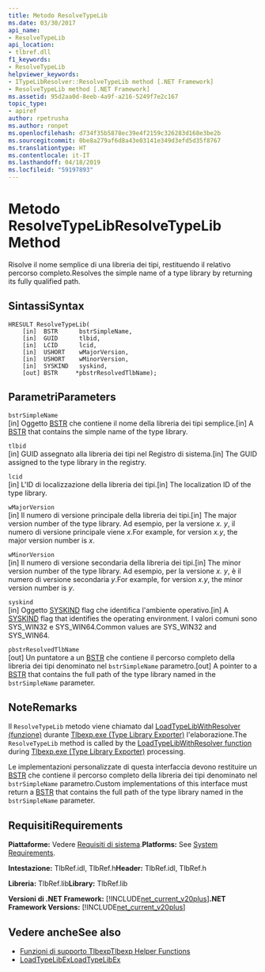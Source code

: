 ```yaml
---
title: Metodo ResolveTypeLib
ms.date: 03/30/2017
api_name:
- ResolveTypeLib
api_location:
- tlbref.dll
f1_keywords:
- ResolveTypeLib
helpviewer_keywords:
- ITypeLibResolver::ResolveTypeLib method [.NET Framework]
- ResolveTypeLib method [.NET Framework]
ms.assetid: 95d2aa0d-8eeb-4a9f-a216-5249f7e2c167
topic_type:
- apiref
author: rpetrusha
ms.author: ronpet
ms.openlocfilehash: d734f35b5878ec39e4f2159c326283d168e3be2b
ms.sourcegitcommit: 0be8a279af6d8a43e03141e349d3efd5d35f8767
ms.translationtype: HT
ms.contentlocale: it-IT
ms.lasthandoff: 04/18/2019
ms.locfileid: "59197893"
---
```

# <a name="resolvetypelib-method"></a><span data-ttu-id="02181-102">Metodo ResolveTypeLib</span><span class="sxs-lookup"><span data-stu-id="02181-102">ResolveTypeLib Method</span></span>
<span data-ttu-id="02181-103">Risolve il nome semplice di una libreria dei tipi, restituendo il relativo percorso completo.</span><span class="sxs-lookup"><span data-stu-id="02181-103">Resolves the simple name of a type library by returning its fully qualified path.</span></span>  
  
## <a name="syntax"></a><span data-ttu-id="02181-104">Sintassi</span><span class="sxs-lookup"><span data-stu-id="02181-104">Syntax</span></span>  
  
```  
HRESULT ResolveTypeLib(  
    [in]  BSTR      bstrSimpleName,  
    [in]  GUID      tlbid,  
    [in]  LCID      lcid,  
    [in]  USHORT    wMajorVersion,  
    [in]  USHORT    wMinorVersion,  
    [in]  SYSKIND   syskind,  
    [out] BSTR     *pbstrResolvedTlbName);  
```  
  
## <a name="parameters"></a><span data-ttu-id="02181-105">Parametri</span><span class="sxs-lookup"><span data-stu-id="02181-105">Parameters</span></span>  
 `bstrSimpleName`  
 <span data-ttu-id="02181-106">[in] Oggetto [BSTR](https://docs.microsoft.com/previous-versions/windows/desktop/automat/bstr) che contiene il nome della libreria dei tipi semplice.</span><span class="sxs-lookup"><span data-stu-id="02181-106">[in] A [BSTR](https://docs.microsoft.com/previous-versions/windows/desktop/automat/bstr) that contains the simple name of the type library.</span></span>  
  
 `tlbid`  
 <span data-ttu-id="02181-107">[in] GUID assegnato alla libreria dei tipi nel Registro di sistema.</span><span class="sxs-lookup"><span data-stu-id="02181-107">[in] The GUID assigned to the type library in the registry.</span></span>  
  
 `lcid`  
 <span data-ttu-id="02181-108">[in] L'ID di localizzazione della libreria dei tipi.</span><span class="sxs-lookup"><span data-stu-id="02181-108">[in] The localization ID of the type library.</span></span>  
  
 `wMajorVersion`  
 <span data-ttu-id="02181-109">[in] Il numero di versione principale della libreria dei tipi.</span><span class="sxs-lookup"><span data-stu-id="02181-109">[in] The major version number of the type library.</span></span> <span data-ttu-id="02181-110">Ad esempio, per la versione *x. y*, il numero di versione principale viene *x*.</span><span class="sxs-lookup"><span data-stu-id="02181-110">For example, for version *x.y*, the major version number is *x*.</span></span>  
  
 `wMinorVersion`  
 <span data-ttu-id="02181-111">[in] Il numero di versione secondaria della libreria dei tipi.</span><span class="sxs-lookup"><span data-stu-id="02181-111">[in] The minor version number of the type library.</span></span> <span data-ttu-id="02181-112">Ad esempio, per la versione *x. y*, è il numero di versione secondaria *y*.</span><span class="sxs-lookup"><span data-stu-id="02181-112">For example, for version *x.y*, the minor version number is *y*.</span></span>  
  
 `syskind`  
 <span data-ttu-id="02181-113">[in] Oggetto [SYSKIND](https://docs.microsoft.com/previous-versions/windows/desktop/api/oaidl/ne-oaidl-tagsyskind) flag che identifica l'ambiente operativo.</span><span class="sxs-lookup"><span data-stu-id="02181-113">[in] A [SYSKIND](https://docs.microsoft.com/previous-versions/windows/desktop/api/oaidl/ne-oaidl-tagsyskind) flag that identifies the operating environment.</span></span> <span data-ttu-id="02181-114">I valori comuni sono SYS_WIN32 e SYS_WIN64.</span><span class="sxs-lookup"><span data-stu-id="02181-114">Common values are SYS_WIN32 and SYS_WIN64.</span></span>  
  
 `pbstrResolvedTlbName`  
 <span data-ttu-id="02181-115">[out] Un puntatore a un [BSTR](https://docs.microsoft.com/previous-versions/windows/desktop/automat/bstr) che contiene il percorso completo della libreria dei tipi denominato nel `bstrSimpleName` parametro.</span><span class="sxs-lookup"><span data-stu-id="02181-115">[out] A pointer to a [BSTR](https://docs.microsoft.com/previous-versions/windows/desktop/automat/bstr) that contains the full path of the type library named in the `bstrSimpleName` parameter.</span></span>  
  
## <a name="remarks"></a><span data-ttu-id="02181-116">Note</span><span class="sxs-lookup"><span data-stu-id="02181-116">Remarks</span></span>  
 <span data-ttu-id="02181-117">Il `ResolveTypeLib` metodo viene chiamato dal [LoadTypeLibWithResolver (funzione)](../../../../docs/framework/unmanaged-api/tlbexp/loadtypelibwithresolver-function.md) durante [Tlbexp.exe (Type Library Exporter)](../../../../docs/framework/tools/tlbexp-exe-type-library-exporter.md) l'elaborazione.</span><span class="sxs-lookup"><span data-stu-id="02181-117">The `ResolveTypeLib` method is called by the [LoadTypeLibWithResolver function](../../../../docs/framework/unmanaged-api/tlbexp/loadtypelibwithresolver-function.md) during [Tlbexp.exe (Type Library Exporter)](../../../../docs/framework/tools/tlbexp-exe-type-library-exporter.md) processing.</span></span>  
  
 <span data-ttu-id="02181-118">Le implementazioni personalizzate di questa interfaccia devono restituire un [BSTR](https://docs.microsoft.com/previous-versions/windows/desktop/automat/bstr) che contiene il percorso completo della libreria dei tipi denominato nel `bstrSimpleName` parametro.</span><span class="sxs-lookup"><span data-stu-id="02181-118">Custom implementations of this interface must return a [BSTR](https://docs.microsoft.com/previous-versions/windows/desktop/automat/bstr) that contains the full path of the type library named in the `bstrSimpleName` parameter.</span></span>  
  
## <a name="requirements"></a><span data-ttu-id="02181-119">Requisiti</span><span class="sxs-lookup"><span data-stu-id="02181-119">Requirements</span></span>  
 <span data-ttu-id="02181-120">**Piattaforme:** Vedere [Requisiti di sistema](../../../../docs/framework/get-started/system-requirements.md).</span><span class="sxs-lookup"><span data-stu-id="02181-120">**Platforms:** See [System Requirements](../../../../docs/framework/get-started/system-requirements.md).</span></span>  
  
 <span data-ttu-id="02181-121">**Intestazione:** TlbRef.idl, TlbRef.h</span><span class="sxs-lookup"><span data-stu-id="02181-121">**Header:** TlbRef.idl, TlbRef.h</span></span>  
  
 <span data-ttu-id="02181-122">**Libreria:** TlbRef.lib</span><span class="sxs-lookup"><span data-stu-id="02181-122">**Library:** TlbRef.lib</span></span>  
  
 <span data-ttu-id="02181-123">**Versioni di .NET Framework:** [!INCLUDE[net_current_v20plus](../../../../includes/net-current-v20plus-md.md)]</span><span class="sxs-lookup"><span data-stu-id="02181-123">**.NET Framework Versions:** [!INCLUDE[net_current_v20plus](../../../../includes/net-current-v20plus-md.md)]</span></span>  
  
## <a name="see-also"></a><span data-ttu-id="02181-124">Vedere anche</span><span class="sxs-lookup"><span data-stu-id="02181-124">See also</span></span>

- [<span data-ttu-id="02181-125">Funzioni di supporto Tlbexp</span><span class="sxs-lookup"><span data-stu-id="02181-125">Tlbexp Helper Functions</span></span>](../../../../docs/framework/unmanaged-api/tlbexp/index.md)
- [<span data-ttu-id="02181-126">LoadTypeLibEx</span><span class="sxs-lookup"><span data-stu-id="02181-126">LoadTypeLibEx</span></span>](https://docs.microsoft.com/previous-versions/windows/desktop/api/oleauto/nf-oleauto-loadtypelibex)
